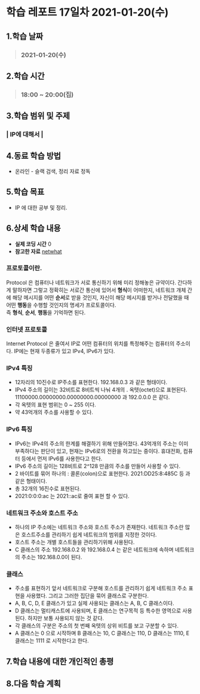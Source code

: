 # 학습 레포트 17일차 2021-01-20(수)
## 1.학습 날짜
> ### 2021-01-20(수)

## 2.학습 시간
> ### 18:00 ~ 20:00(집)

## 3.학습 범위 및 주제
### | IP에 대해서 |

## 4.동료 학습 방법
- 온라인 - 슬랙 검색, 정리 자료 정독

## 5.학습 목표
- IP 에 대한 공부 및 정리.

## 6.상세 학습 내용
- **실제 코딩 시간** 0
- **참고한 자료** [netwhat](https://www.notion.so/netwhat-f16994257d49440eacc07f8ecf7bb3ce)

### 프로토콜이란.
Protocol 은 컴퓨터나 네트워크가 서로 통신하기 위해 미리 정해놓은 규약이다. 간다하게 말하자면 그렇고 정확히는 서로간 통신에 있어서 **형식**이 어떠한지, 네트워크 개체 간에 해당 메시지를 어떤 **순서**로 받을 것인지, 자신이 해당 메시지를 받거나 전달했을 때 어떤 **행동**을 수행할 것인지의 명세가 프로토콜이다.\
즉 **형식**, **순서**, **행동**을 기억하면 된다.

### 인터넷 프로토콜
Internet Protocol 은 줄여서 IP로 어떤 컴퓨터의 위치를 특정해주는 컴퓨터의 주소이다. IP에는 현재 두종류가 있고 IPv4, IPv6가 있다.

### IPv4 특징
- 12자리의 10진수로 IP주소를 표현한다. 192.168.0.3 과 같은 형태이다.
- IPv4 주소의 길이는 32비트로 8비트씩 나눠 4개의 . 옥텟(octet)으로 표현된다. 11100000.00000000.00000000.00000000 과 192.0.0.0 은 같다.
- 각 옥텟의 표현 범위는 0 ~ 255 이다.
- 약 43억개의 주소를 사용할 수 있다.

### IPv6 특징
- IPv6는 IPv4의 주소의 한계를 해결하기 위해 만들어졌다. 43억개의 주소는 이미 부족하다는 판단이 있고, 현재는 IPv6로의 전환을 하고있는 중이다. 휴대전화, 컴퓨터 등에서 먼저 IPv6를 사용한다고 한다.
- IPv6 주소의 길이는 128비트로 2^128 만큼의 주소를 만들어 사용할 수 있다.
- 2 바이트를 묶어 하나의 : 콜론(colon)으로 표현한다. 2021:DD25:8:485C 등 과 같은 형태이다.
- 총 32개의 16진수로 표현된다.
- 2021:0:0:0:ac 는 2021::ac로 줄여 표현 할 수 있다.

### 네트워크 주소와 호스트 주소
- 하나의 IP 주소에는 네트워크 주소와 호스트 주소가 존재한다. 네트워크 주소란 많은 호스트주소를 관리하기 쉽게 네트워크의 범위를 지정한 것이다.
- 호스트 주소는 개별 호스트들을 관리하기위해 사용된다.
- C 클래스의 주소 192.168.0.2 와 192.168.0.4 는 같은 네트워크에 속하며 네트워크의 주소는 192.168.0.0이 된다.

### 클래스
- 주소를 표현하기 앞서 네트워크로 구분해 호스트를 관리하기 쉽게 네트워크 주소 표현을 사용했다. 그리고 그러한 집단을 묶어 클래스로 구분한다.
- A, B, C, D, E 클래스가 있고 실제 사용되는 클래스는 A, B, C 클래스이다.
- D 클래스는 멀티캐스트에 사용되며, E 클래스는 연구목적 등 특수한 영역으로 사용된다. 하지만 보통 사용되지 않는 것 같다.
- 각 클래스의 구분은 주소의 첫 번째 옥텟의 상위 비트를 보고 구분할 수 있다.
- A 클래스는 0 으로 시작하며 B 클래스는 10, C 클래스는 110, D 클래스는 1110, E 클래스는 1111 로 시작한다고 한다.



## 7.학습 내용에 대한 개인적인 총평
## 8.다음 학습 계획